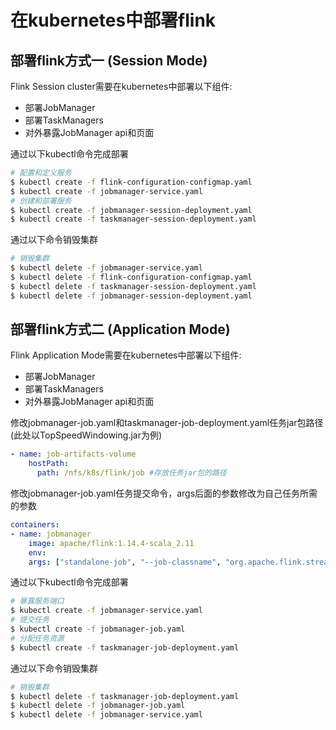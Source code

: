# 在kubernetes中部署flink

## 部署flink方式一 (Session Mode)

Flink Session cluster需要在kubernetes中部署以下组件:

- 部署JobManager
- 部署TaskManagers
- 对外暴露JobManager api和页面

通过以下kubectl命令完成部署

```bash
# 配置和定义服务
$ kubectl create -f flink-configuration-configmap.yaml
$ kubectl create -f jobmanager-service.yaml
# 创建和部署服务
$ kubectl create -f jobmanager-session-deployment.yaml
$ kubectl create -f taskmanager-session-deployment.yaml
```

通过以下命令销毁集群

```bash
# 销毁集群
$ kubectl delete -f jobmanager-service.yaml
$ kubectl delete -f flink-configuration-configmap.yaml
$ kubectl delete -f taskmanager-session-deployment.yaml
$ kubectl delete -f jobmanager-session-deployment.yaml
```

## 部署flink方式二 (Application Mode)

Flink Application Mode需要在kubernetes中部署以下组件:

- 部署JobManager
- 部署TaskManagers
- 对外暴露JobManager api和页面

修改jobmanager-job.yaml和taskmanager-job-deployment.yaml任务jar包路径(此处以TopSpeedWindowing.jar为例)

```yaml
- name: job-artifacts-volume
    hostPath:
      path: /nfs/k8s/flink/job #存放任务jar包的路径
```

修改jobmanager-job.yaml任务提交命令，args后面的参数修改为自己任务所需的参数

```yaml
containers:
- name: jobmanager
    image: apache/flink:1.14.4-scala_2.11
    env:
    args: ["standalone-job", "--job-classname", "org.apache.flink.streaming.examples.windowing.TopSpeedWindowing"] # optional arguments: ["--job-id", "<job id>", "--fromSavepoint", "/path/to/savepoint", "--allowNonRestoredState"]
```

通过以下kubectl命令完成部署

```bash
# 暴露服务端口
$ kubectl create -f jobmanager-service.yaml
# 提交任务
$ kubectl create -f jobmanager-job.yaml
# 分配任务资源
$ kubectl create -f taskmanager-job-deployment.yaml
```

通过以下命令销毁集群

```bash
# 销毁集群
$ kubectl delete -f taskmanager-job-deployment.yaml
$ kubectl delete -f jobmanager-job.yaml
$ kubectl delete -f jobmanager-service.yaml
```
